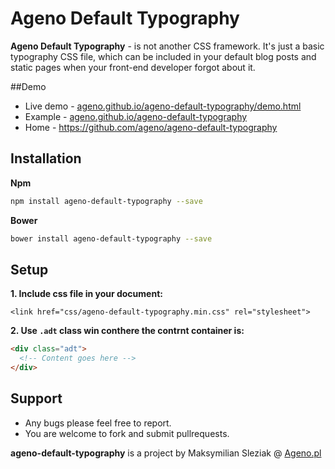 # Ageno Default Typography
**Ageno Default Typography** - is not another CSS framework. It's just a basic typography CSS file, which can be included in your default blog posts and static pages when your front-end developer forgot about it.

##Demo
 - Live demo - [ageno.github.io/ageno-default-typography/demo.html](https://ageno.github.io/ageno-default-typography/demo.html)
 - Example - [ageno.github.io/ageno-default-typography](https://ageno.github.io/ageno-default-typography/)
 - Home -  https://github.com/ageno/ageno-default-typography

## Installation

**Npm**
```sh
npm install ageno-default-typography --save
```

**Bower**
```sh
bower install ageno-default-typography --save
```

## Setup

**1. Include css file in your document:**
```
<link href="css/ageno-default-typography.min.css" rel="stylesheet">
```

**2. Use `.adt` class win conthere the contrnt container is:**
```html
<div class="adt">
  <!-- Content goes here -->
</div>
```

## Support

 - Any bugs please feel free to report.
 - You are welcome to fork and submit pullrequests.

**ageno-default-typography** is a project by Maksymilian Sleziak @ [Ageno.pl](https://ageno.pl/)
